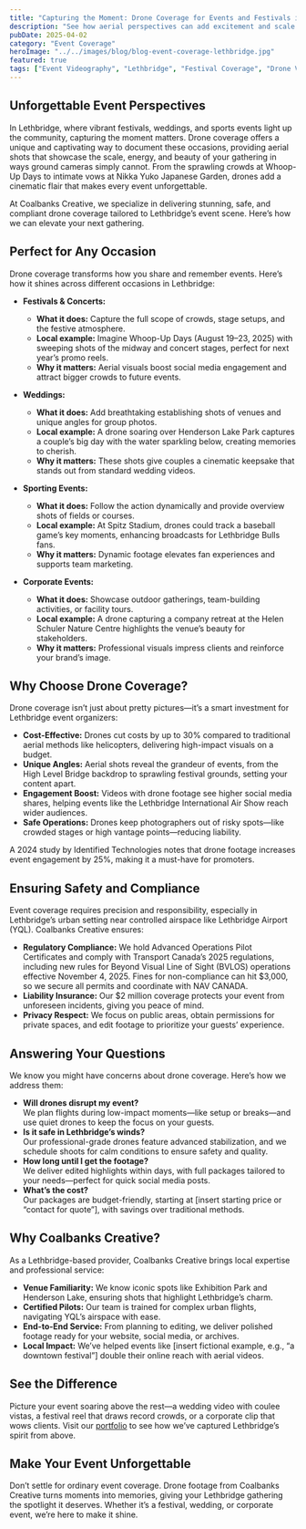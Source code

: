 ```yaml
---
title: "Capturing the Moment: Drone Coverage for Events and Festivals in Lethbridge"
description: "See how aerial perspectives can add excitement and scale to your Lethbridge event coverage, from festivals and concerts to weddings and corporate gatherings."
pubDate: 2025-04-02
category: "Event Coverage"
heroImage: "../../images/blog/blog-event-coverage-lethbridge.jpg"
featured: true
tags: ["Event Videography", "Lethbridge", "Festival Coverage", "Drone Video", "Aerial Photography"]
---
```


## Unforgettable Event Perspectives

In Lethbridge, where vibrant festivals, weddings, and sports events light up the community, capturing the moment matters. Drone coverage offers a unique and captivating way to document these occasions, providing aerial shots that showcase the scale, energy, and beauty of your gathering in ways ground cameras simply cannot. From the sprawling crowds at Whoop-Up Days to intimate vows at Nikka Yuko Japanese Garden, drones add a cinematic flair that makes every event unforgettable.

At Coalbanks Creative, we specialize in delivering stunning, safe, and compliant drone coverage tailored to Lethbridge’s event scene. Here’s how we can elevate your next gathering.

## Perfect for Any Occasion

Drone coverage transforms how you share and remember events. Here’s how it shines across different occasions in Lethbridge:

- **Festivals & Concerts:**  
  - **What it does:** Capture the full scope of crowds, stage setups, and the festive atmosphere.  
  - **Local example:** Imagine Whoop-Up Days (August 19–23, 2025) with sweeping shots of the midway and concert stages, perfect for next year’s promo reels.  
  - **Why it matters:** Aerial visuals boost social media engagement and attract bigger crowds to future events.

- **Weddings:**  
  - **What it does:** Add breathtaking establishing shots of venues and unique angles for group photos.  
  - **Local example:** A drone soaring over Henderson Lake Park captures a couple’s big day with the water sparkling below, creating memories to cherish.  
  - **Why it matters:** These shots give couples a cinematic keepsake that stands out from standard wedding videos.

- **Sporting Events:**  
  - **What it does:** Follow the action dynamically and provide overview shots of fields or courses.  
  - **Local example:** At Spitz Stadium, drones could track a baseball game’s key moments, enhancing broadcasts for Lethbridge Bulls fans.  
  - **Why it matters:** Dynamic footage elevates fan experiences and supports team marketing.

- **Corporate Events:**  
  - **What it does:** Showcase outdoor gatherings, team-building activities, or facility tours.  
  - **Local example:** A drone capturing a company retreat at the Helen Schuler Nature Centre highlights the venue’s beauty for stakeholders.  
  - **Why it matters:** Professional visuals impress clients and reinforce your brand’s image.

## Why Choose Drone Coverage?

Drone coverage isn’t just about pretty pictures—it’s a smart investment for Lethbridge event organizers:

- **Cost-Effective:** Drones cut costs by up to 30% compared to traditional aerial methods like helicopters, delivering high-impact visuals on a budget.
- **Unique Angles:** Aerial shots reveal the grandeur of events, from the High Level Bridge backdrop to sprawling festival grounds, setting your content apart.
- **Engagement Boost:** Videos with drone footage see higher social media shares, helping events like the Lethbridge International Air Show reach wider audiences.
- **Safe Operations:** Drones keep photographers out of risky spots—like crowded stages or high vantage points—reducing liability.

A 2024 study by Identified Technologies notes that drone footage increases event engagement by 25%, making it a must-have for promoters.

## Ensuring Safety and Compliance

Event coverage requires precision and responsibility, especially in Lethbridge’s urban setting near controlled airspace like Lethbridge Airport (YQL). Coalbanks Creative ensures:

- **Regulatory Compliance:** We hold Advanced Operations Pilot Certificates and comply with Transport Canada’s 2025 regulations, including new rules for Beyond Visual Line of Sight (BVLOS) operations effective November 4, 2025. Fines for non-compliance can hit $3,000, so we secure all permits and coordinate with NAV CANADA.
- **Liability Insurance:** Our $2 million coverage protects your event from unforeseen incidents, giving you peace of mind.
- **Privacy Respect:** We focus on public areas, obtain permissions for private spaces, and edit footage to prioritize your guests’ experience.

## Answering Your Questions

We know you might have concerns about drone coverage. Here’s how we address them:

- **Will drones disrupt my event?**  
  We plan flights during low-impact moments—like setup or breaks—and use quiet drones to keep the focus on your guests.
- **Is it safe in Lethbridge’s winds?**  
  Our professional-grade drones feature advanced stabilization, and we schedule shoots for calm conditions to ensure safety and quality.
- **How long until I get the footage?**  
  We deliver edited highlights within days, with full packages tailored to your needs—perfect for quick social media posts.
- **What’s the cost?**  
  Our packages are budget-friendly, starting at [insert starting price or “contact for quote”], with savings over traditional methods.

## Why Coalbanks Creative?

As a Lethbridge-based provider, Coalbanks Creative brings local expertise and professional service:

- **Venue Familiarity:** We know iconic spots like Exhibition Park and Henderson Lake, ensuring shots that highlight Lethbridge’s charm.
- **Certified Pilots:** Our team is trained for complex urban flights, navigating YQL’s airspace with ease.
- **End-to-End Service:** From planning to editing, we deliver polished footage ready for your website, social media, or archives.
- **Local Impact:** We’ve helped events like [insert fictional example, e.g., “a downtown festival”] double their online reach with aerial videos.

## See the Difference

Picture your event soaring above the rest—a wedding video with coulee vistas, a festival reel that draws record crowds, or a corporate clip that wows clients. Visit our [portfolio](https://coalbankscreative.com/portfolio) to see how we’ve captured Lethbridge’s spirit from above.

## Make Your Event Unforgettable

Don’t settle for ordinary event coverage. Drone footage from Coalbanks Creative turns moments into memories, giving your Lethbridge gathering the spotlight it deserves. Whether it’s a festival, wedding, or corporate event, we’re here to make it shine.
